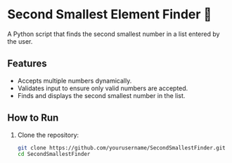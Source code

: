 # Second Smallest Element Finder 🔢

A Python script that finds the second smallest number in a list entered by the user.

## Features
- Accepts multiple numbers dynamically.
- Validates input to ensure only valid numbers are accepted.
- Finds and displays the second smallest number in the list.

## How to Run
1. Clone the repository:
   ```bash
   git clone https://github.com/yourusername/SecondSmallestFinder.git
   cd SecondSmallestFinder